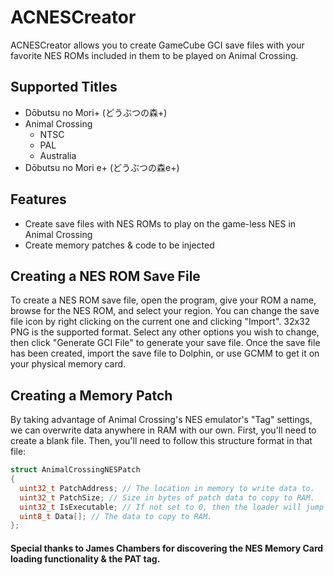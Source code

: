 # ACNESCreator
ACNESCreator allows you to create GameCube GCI save files with your favorite NES ROMs included in them to be played on Animal Crossing.

## Supported Titles
* Dōbutsu no Mori+ (どうぶつの森+)
* Animal Crossing
  * NTSC
  * PAL
  * Australia
* Dōbutsu no Mori e+ (どうぶつの森e+)

## Features
* Create save files with NES ROMs to play on the game-less NES in Animal Crossing
* Create memory patches & code to be injected

## Creating a NES ROM Save File
To create a NES ROM save file, open the program, give your ROM a name, browse for the NES ROM, and select your region.
You can change the save file icon by right clicking on the current one and clicking "Import". 32x32 PNG is the supported format.
Select any other options you wish to change, then click "Generate GCI File" to generate your save file.
Once the save file has been created, import the save file to Dolphin, or use GCMM to get it on your physical memory card.

## Creating a Memory Patch
By taking advantage of Animal Crossing's NES emulator's "Tag" settings, we can overwrite data anywhere in RAM with our own.
First, you'll need to create a blank file.
Then, you'll need to follow this structure format in that file:
```c
struct AnimalCrossingNESPatch
{
  uint32_t PatchAddress; // The location in memory to write data to.
  uint32_t PatchSize; // Size in bytes of patch data to copy to RAM.
  uint32_t IsExecutable; // If not set to 0, then the loader will jump to PatchAddress. If you'd like to return control to the game, r0 holds the return address to the function that the loader hooked.
  uint8_t Data[]; // The data to copy to RAM.
};
```

#### Special thanks to James Chambers for discovering the NES Memory Card loading functionality & the PAT tag.
